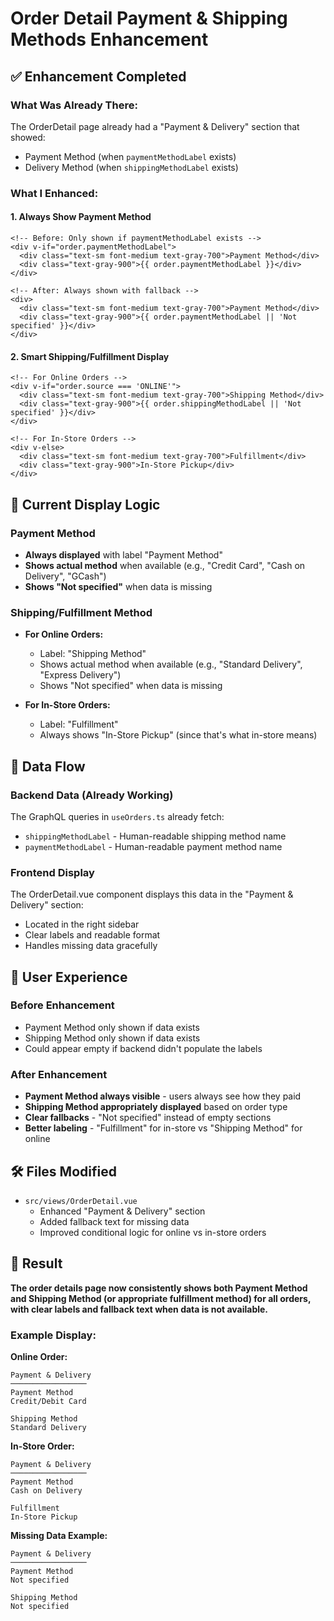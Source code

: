 # Order Detail Payment & Shipping Methods Enhancement

## ✅ **Enhancement Completed**

### **What Was Already There:**
The OrderDetail page already had a "Payment & Delivery" section that showed:
- Payment Method (when `paymentMethodLabel` exists)
- Delivery Method (when `shippingMethodLabel` exists)

### **What I Enhanced:**

#### **1. Always Show Payment Method**
```vue
<!-- Before: Only shown if paymentMethodLabel exists -->
<div v-if="order.paymentMethodLabel">
  <div class="text-sm font-medium text-gray-700">Payment Method</div>
  <div class="text-gray-900">{{ order.paymentMethodLabel }}</div>
</div>

<!-- After: Always shown with fallback -->
<div>
  <div class="text-sm font-medium text-gray-700">Payment Method</div>
  <div class="text-gray-900">{{ order.paymentMethodLabel || 'Not specified' }}</div>
</div>
```

#### **2. Smart Shipping/Fulfillment Display**
```vue
<!-- For Online Orders -->
<div v-if="order.source === 'ONLINE'">
  <div class="text-sm font-medium text-gray-700">Shipping Method</div>
  <div class="text-gray-900">{{ order.shippingMethodLabel || 'Not specified' }}</div>
</div>

<!-- For In-Store Orders -->
<div v-else>
  <div class="text-sm font-medium text-gray-700">Fulfillment</div>
  <div class="text-gray-900">In-Store Pickup</div>
</div>
```

## 🎯 **Current Display Logic**

### **Payment Method**
- **Always displayed** with label "Payment Method"
- **Shows actual method** when available (e.g., "Credit Card", "Cash on Delivery", "GCash")
- **Shows "Not specified"** when data is missing

### **Shipping/Fulfillment Method**
- **For Online Orders:**
  - Label: "Shipping Method"
  - Shows actual method when available (e.g., "Standard Delivery", "Express Delivery")
  - Shows "Not specified" when data is missing

- **For In-Store Orders:**
  - Label: "Fulfillment"
  - Always shows "In-Store Pickup" (since that's what in-store means)

## 🔄 **Data Flow**

### **Backend Data (Already Working)**
The GraphQL queries in `useOrders.ts` already fetch:
- `shippingMethodLabel` - Human-readable shipping method name
- `paymentMethodLabel` - Human-readable payment method name

### **Frontend Display**
The OrderDetail.vue component displays this data in the "Payment & Delivery" section:
- Located in the right sidebar
- Clear labels and readable format
- Handles missing data gracefully

## 📱 **User Experience**

### **Before Enhancement**
- Payment Method only shown if data exists
- Shipping Method only shown if data exists
- Could appear empty if backend didn't populate the labels

### **After Enhancement**
- **Payment Method always visible** - users always see how they paid
- **Shipping Method appropriately displayed** based on order type
- **Clear fallbacks** - "Not specified" instead of empty sections
- **Better labeling** - "Fulfillment" for in-store vs "Shipping Method" for online

## 🛠 **Files Modified**

- `src/views/OrderDetail.vue`
  - Enhanced "Payment & Delivery" section
  - Added fallback text for missing data
  - Improved conditional logic for online vs in-store orders

## 🎉 **Result**

**The order details page now consistently shows both Payment Method and Shipping Method (or appropriate fulfillment method) for all orders, with clear labels and fallback text when data is not available.**

### **Example Display:**

**Online Order:**
```
Payment & Delivery
─────────────────
Payment Method
Credit/Debit Card

Shipping Method  
Standard Delivery
```

**In-Store Order:**
```
Payment & Delivery
─────────────────
Payment Method
Cash on Delivery

Fulfillment
In-Store Pickup
```

**Missing Data Example:**
```
Payment & Delivery
─────────────────
Payment Method
Not specified

Shipping Method
Not specified
```